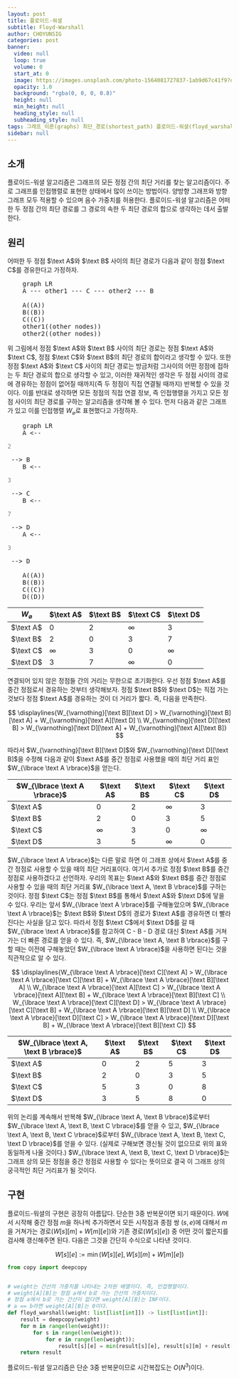 ```yaml
---
layout: post
title: 플로이드-워셜
subtitle: Floyd-Warshall
author: CHOYUNSIG
categories: post
banner:
  video: null
  loop: true
  volume: 0
  start_at: 0
  image: https://images.unsplash.com/photo-1564081727837-1ab9d67c41f9?q=80&w=1470&auto=format&fit=crop&ixlib=rb-4.0.3&ixid=M3wxMjA3fDB8MHxwaG90by1wYWdlfHx8fGVufDB8fHx8fA%3D%3D
  opacity: 1.0
  background: "rgba(0, 0, 0, 0.8)"
  height: null
  min_height: null
  heading_style: null
  subheading_style: null
tags: 그래프_이론(graphs) 최단_경로(shortest_path) 플로이드-워셜(floyd_warshall)
sidebar: null
---
```


## 소개

플로이드-워셜 알고리즘은 그래프의 모든 정점 간의 최단 거리를 찾는 알고리즘이다. 주로 그래프를 인접행렬로 표현한 상태에서 많이 쓰이는 방법이다. 양방향 그래프와 방향 그래프 모두 적용할 수 있으며 음수 가중치를 허용한다. 플로이드-워셜 알고리즘은 어떠한 두 정점 간의 최단 경로를 그 경로의 속한 두 최단 경로의 합으로 생각하는 데서 출발한다.

## 원리
어떠한 두 정점 $\text A$와 $\text B$ 사이의 최단 경로가 다음과 같이 정점 $\text C$를 경유한다고 가정하자.

<pre class="mermaid">
    graph LR
    A --- other1 --- C --- other2 --- B

    A((A))
    B((B))
    C((C))
    other1((other nodes))
    other2((other nodes))
</pre>

위 그림에서 정점 $\text A$와 $\text B$ 사이의 최단 경로는 정점 $\text A$와 $\text C$, 정점 $\text C$와 $\text B$의 최단 경로의 합이라고 생각할 수 있다. 또한 정점 $\text A$와 $\text C$ 사이의 최단 경로는 방금처럼 그사이의 어떤 정점에 접하는 두 최단 경로의 합으로 생각할 수 있고, 이러한 재귀적인 생각은 두 정점 사이의 경로에 경유하는 정점이 없어질 때까지(즉 두 정점이 직접 연결될 때까지) 반복할 수 있을 것이다. 이를 반대로 생각하면 모든 정점의 직접 연결 정보, 즉 인접행렬을 가지고 모든 정점 사이의 최단 경로를 구하는 알고리즘을 생각해 볼 수 있다. 먼저 다음과 같은 그래프가 있고 이를 인접행렬 $W_{\varnothing}$로 표현했다고 가정하자.

<pre class="mermaid">
    graph LR
    A <-- <p style="color: #888">2</p> --> B
    B <-- <p style="color: #888">3</p> --> C
    B <-- <p style="color: #888">7</p> --> D
    A <-- <p style="color: #888">3</p> --> D

    A((A))
    B((B))
    C((C))
    D((D))
</pre>

| $W_{\varnothing}$ |  $\text A$  |  $\text B$  |  $\text C$  |  $\text D$  |
| ---               | ---         | ---         | ---         | ---         |
|  $\text A$        |  0          |  2          |  ∞          |  3          |
|  $\text B$        |  2          |  0          |  3          |  7          |
|  $\text C$        |  ∞          |  3          |  0          |  ∞          |
|  $\text D$        |  3          |  7          |  ∞          |  0          |

연결되어 있지 않은 정점들 간의 거리는 무한으로 초기화한다. 우선 정점 $\text A$를 중간 정점로서 경유하는 것부터 생각해보자. 정점 $\text B$와 $\text D$는 직접 가는 것보다 정점 $\text A$를 경유하는 것이 더 거리가 짧다. 즉, 다음을 만족한다.

$$
\displaylines{W_{\varnothing}[\text B][\text D] > W_{\varnothing}[\text B][\text A] + W_{\varnothing}[\text A][\text D] \\ W_{\varnothing}[\text D][\text B] > W_{\varnothing}[\text D][\text A] + W_{\varnothing}[\text A][\text B]}
$$

따라서 $W_{\varnothing}[\text B][\text D]$와 $W_{\varnothing}[\text D][\text B]$을 수정해 다음과 같이 $\text A$를 중간 정점로 사용했을 때의 최단 거리 표인 $W_{\lbrace \text A \rbrace}$을 얻는다.

| $W_{\lbrace \text A \rbrace}$ |  $\text A$  |  $\text B$  |  $\text C$  |  $\text D$  |
| ---                     | ---         | ---         | ---         | ---         |
|  $\text A$              |  0          |  2          |  ∞          |  3          |
|  $\text B$              |  2          |  0          |  3          |  5          |
|  $\text C$              |  ∞          |  3          |  0          |  ∞          |
|  $\text D$              |  3          |  5          |  ∞          |  0          |

$W_{\lbrace \text A \rbrace}$는 다른 말로 하면 이 그래프 상에서 $\text A$를 중간 정점로 사용할 수 있을 때의 최단 거리표이다. 여기서 추가로 정점 $\text B$를 중간 정점로 사용하겠다고 선언하자. 우리의 목표는 $\text A$와 $\text B$를 중간 정점로 사용할 수 있을 때의 최단 거리표 $W_{\lbrace \text A, \text B \rbrace}$를 구하는 것이다. 정점 $\text C$는 정점 $\text B$를 통해서 $\text A$와 $\text D$에 닿을 수 있다. 우리는 앞서 $W_{\lbrace \text A \rbrace}$를 구해놓았으며 $W_{\lbrace \text A \rbrace}$는 $\text B$와 $\text D$의 경로가 $\text A$를 경유하면 더 빨라진다는 사실을 담고 있다. 따라서 정점 $\text C$에서 $\text D$를 갈 때 $W_{\lbrace \text A \rbrace}$를 참고하여 $\text{C - B - D}$ 경로 대신 $\text A$를 거쳐 가는 더 빠른 경로를 얻을 수 있다. 즉, $W_{\lbrace \text A, \text B \rbrace}$를 구할 때는 이전에 구해놓았던 $W_{\lbrace \text A \rbrace}$을 사용하면 된다는 것을 직관적으로 알 수 있다.

$$
\displaylines{W_{\lbrace \text A \rbrace}[\text C][\text A] > W_{\lbrace \text A \rbrace}[\text C][\text B] + W_{\lbrace \text A \rbrace}[\text B][\text A] \\ W_{\lbrace \text A \rbrace}[\text A][\text C] > W_{\lbrace \text A \rbrace}[\text A][\text B] + W_{\lbrace \text A \rbrace}[\text B][\text C] \\ W_{\lbrace \text A \rbrace}[\text C][\text D] > W_{\lbrace \text A \rbrace}[\text C][\text B] + W_{\lbrace \text A \rbrace}[\text B][\text D] \\ W_{\lbrace \text A \rbrace}[\text D][\text C] > W_{\lbrace \text A \rbrace}[\text D][\text B] + W_{\lbrace \text A \rbrace}[\text B][\text C]}
$$

| $W_{\lbrace \text A, \text B \rbrace}$ |  $\text A$  |  $\text B$  |  $\text C$  |  $\text D$  |
| ---                        | ---         | ---         | ---         | ---         |
|  $\text A$                 |  0          |  2          |  5          |  3          |
|  $\text B$                 |  2          |  0          |  3          |  5          |
|  $\text C$                 |  5          |  3          |  0          |  8          |
|  $\text D$                 |  3          |  5          |  8          |  0          |

위의 논리를 계속해서 반복해 $W_{\lbrace \text A, \text B \rbrace}$로부터 $W_{\lbrace \text A, \text B, \text C \rbrace}$를 얻을 수 있고, $W_{\lbrace \text A, \text B, \text C \rbrace}$로부터 $W_{\lbrace \text A, \text B, \text C, \text D \rbrace}$를 얻을 수 있다. (실제로 구해보면 갱신될 것이 없으므로 위의 표와 동일하게 나올 것이다.) $W_{\lbrace \text A, \text B, \text C, \text D \rbrace}$는 그래프 상의 모든 정점을 중간 정점로 사용할 수 있다는 뜻이므로 결국 이 그래프 상의 궁극적인 최단 거리표가 될 것이다.

## 구현

플로이드-워셜의 구현은 굉장히 아름답다. 단순한 3중 반복문이면 되기 때문이다. $W$에서 시작해 중간 정점 $m$을 하나씩 추가하면서 모든 시작점과 종점 쌍 $(s, e)$에 대해서 $m$을 거쳐가는 경로($W[s][m] + W[m][e]$)와 기존 경로($W[s][e]$) 중 어떤 것이 짧은지를 검사해 갱신해주면 된다. 다음은 그것을 간단히 수식으로 나타낸 것이다.

$$
W[s][e] := \min{(W[s][e], W[s][m] + W[m][e])}
$$


```python
from copy import deepcopy


# weight는 간선의 가중치를 나타내는 2차원 배열이다. 즉, 인접행렬이다.
# weight[A][B]는 정점 a에서 b로 가는 간선의 가중치이다.
# 정점 a에서 b로 가는 간선이 없다면 weight[A][B]는 INF이다.
# a == b라면 weight[A][B]는 0이다.
def floyd_warshall(weight: list[list[int]]) -> list[list[int]]:
    result = deepcopy(weight)
    for m in range(len(weight)):
        for s in range(len(weight)):
            for e in range(len(weight)):
                result[s][e] = min(result[s][e], result[s][m] + result[m][e])
    return result

```

플로이드-워셜 알고리즘은 단순 3중 반복문이므로 시간복잡도는 $O(N^3)$이다.
